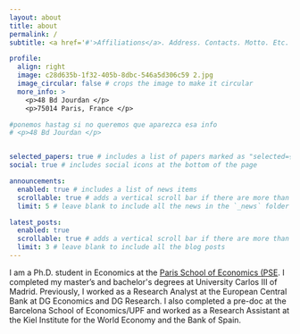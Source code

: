 ```yaml
---
layout: about
title: about
permalink: /
subtitle: <a href='#'>Affiliations</a>. Address. Contacts. Motto. Etc.

profile:
  align: right
  image: c28d635b-1f32-405b-8dbc-546a5d306c59 2.jpg
  image_circular: false # crops the image to make it circular
  more_info: >
    <p>48 Bd Jourdan </p>
    <p>75014 Paris, France </p>

#ponemos hastag si no queremos que aparezca esa info
# <p>48 Bd Jourdan </p>


selected_papers: true # includes a list of papers marked as "selected={true}"
social: true # includes social icons at the bottom of the page

announcements:
  enabled: true # includes a list of news items
  scrollable: true # adds a vertical scroll bar if there are more than 3 news items
  limit: 5 # leave blank to include all the news in the `_news` folder

latest_posts:
  enabled: true
  scrollable: true # adds a vertical scroll bar if there are more than 3 new posts items
  limit: 3 # leave blank to include all the blog posts
---
```




I am a Ph.D. student in Economics at the [Paris School of Economics (PSE](https://www.parisschoolofeconomics.eu/personnes/andrea-pop-catalisan/). I completed my master’s and bachelor's degrees at University Carlos III of Madrid. Previously, I worked as a Research Analyst at the European Central Bank at DG Economics and DG Research. I also completed a pre-doc at the Barcelona School of Economics/UPF and worked as a Research Assistant at the Kiel Institute for the World Economy and the Bank of Spain.



